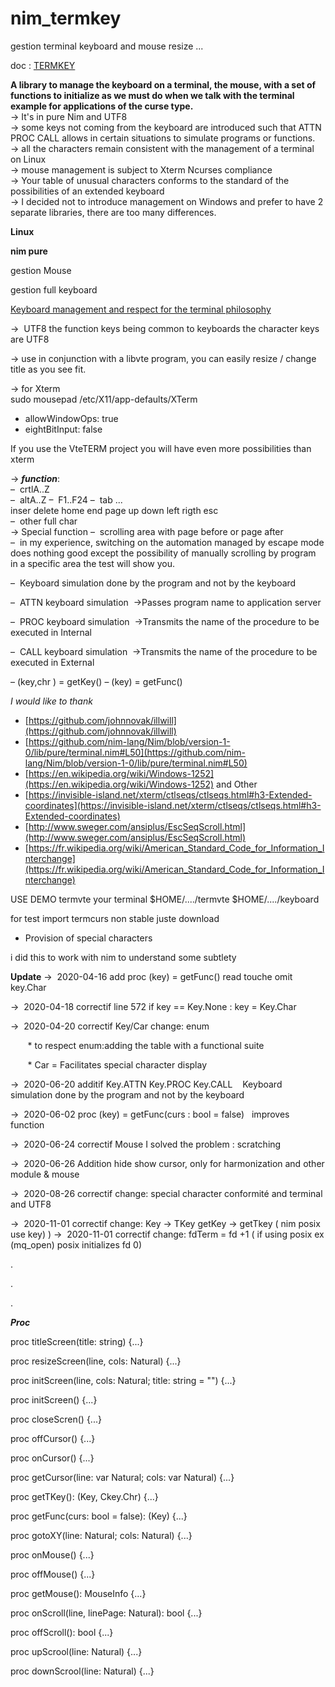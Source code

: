# nim_termkey
gestion terminal keyboard and mouse resize ...

doc : [TERMKEY](http://htmlpreview.github.io/?https://github.com/AS400JPLPC/nim_termkey/blob/master/htmldocs/termkey.html)

**A library to manage the keyboard on a terminal, the mouse, with a set of functions to initialize as we must do when we talk with the terminal example for applications of the curse type.**<br />
&rarr;&nbsp;It's in pure Nim and UTF8<br />
&rarr;&nbsp;some keys not coming from the keyboard are introduced such that ATTN PROC CALL allows in certain situations to simulate programs or functions.<br />
&rarr;&nbsp;all the characters remain consistent with the management of a terminal on Linux<br />
&rarr;&nbsp;mouse management is subject to Xterm Ncurses compliance<br />
&rarr;&nbsp;Your table of unusual characters conforms to the standard of the possibilities of an extended keyboard<br />
&rarr;&nbsp;I decided not to introduce management on Windows and prefer to have 2 separate libraries, there are too many differences.<br />


**Linux**

**nim pure**

gestion Mouse

gestion full keyboard

<u>Keyboard management and respect for the terminal philosophy</u><br />

&rarr;&nbsp; UTF8
the function keys being common to keyboards
the character keys are UTF8  

&rarr;&nbsp;use in conjunction with a libvte program, you can easily resize / change title as you see fit.  

&rarr;&nbsp;for Xterm  
sudo mousepad /etc/X11/app-defaults/XTerm  
* allowWindowOps: true
* eightBitInput: false


If you use the VteTERM project you will have even more possibilities than xterm



&rarr;&nbsp;***function***:  
&ndash;&nbsp; crtlA..Z  
&ndash;&nbsp; altA..Z
&ndash;&nbsp; F1..F24
&ndash;&nbsp; tab ... inser&nbsp;delete&nbsp;home&nbsp;end&nbsp;page&nbsp;up&nbsp;down&nbsp;left&nbsp;rigth&nbsp;esc  
&ndash;&nbsp; other&nbsp;full&nbsp;char  
&rarr;&nbsp;Special function
&ndash;&nbsp; scrolling area with page before or page after  
&ndash;&nbsp; in my experience, switching on the automation managed by escape mode does nothing good except the possibility of manually scrolling by program in a specific area the test will show you.    

&ndash;&nbsp; Keyboard simulation done by the program and not by the keyboard

&ndash;&nbsp; ATTN keyboard simulation&nbsp;&nbsp;&rarr;Passes program name to application server

&ndash;&nbsp; PROC keyboard simulation&nbsp;&nbsp;&rarr;Transmits the name of the procedure to be executed in Internal

&ndash;&nbsp; CALL keyboard simulation&nbsp;&nbsp;&rarr;Transmits the name of the procedure to be executed in External

&ndash;&nbsp;(key,chr ) = getKey()
&ndash;&nbsp;(key) = getFunc()

*I would like to thank*

* [https://github.com/johnnovak/illwill](https://github.com/johnnovak/illwill)
* [https://github.com/nim-lang/Nim/blob/version-1-0/lib/pure/terminal.nim#L50](https://github.com/nim-lang/Nim/blob/version-1-0/lib/pure/terminal.nim#L50)
* [https://en.wikipedia.org/wiki/Windows-1252](https://en.wikipedia.org/wiki/Windows-1252) and Other
* [https://invisible-island.net/xterm/ctlseqs/ctlseqs.html#h3-Extended-coordinates](https://invisible-island.net/xterm/ctlseqs/ctlseqs.html#h3-Extended-coordinates)
* [http://www.sweger.com/ansiplus/EscSeqScroll.html](http://www.sweger.com/ansiplus/EscSeqScroll.html)  
* [https://fr.wikipedia.org/wiki/American_Standard_Code_for_Information_Interchange](https://fr.wikipedia.org/wiki/American_Standard_Code_for_Information_Interchange)<BR />


USE DEMO termvte  your terminal   $HOME/..../termvte $HOME/..../keyboard  <BR />
  
for test import termcurs   non stable juste download <BR />




* Provision of special characters    


i did this to work with nim to understand some subtlety  


**Update**
&rarr;&nbsp; 2020-04-16   add  proc (key) = getFunc()  read touche  omit key.Char 

&rarr;&nbsp; 2020-04-18   correctif line 572   if key == Key.None : key = Key.Char

&rarr;&nbsp; 2020-04-20   correctif Key/Car change: enum  

&nbsp;&nbsp;&nbsp;&nbsp;&nbsp;&nbsp; * to respect enum:adding the table with a functional suite  

&nbsp;&nbsp;&nbsp;&nbsp;&nbsp;&nbsp; * Car = Facilitates special character display  

&rarr;&nbsp; 2020-06-20   additif Key.ATTN&nbsp;Key.PROC&nbsp;Key.CALL&nbsp;&nbsp;&nbsp; Keyboard simulation done by the program and not by the keyboard

&rarr;&nbsp; 2020-06-02   proc (key) = getFunc(curs : bool = false)&nbsp;&nbsp;&nbsp;improves function

&rarr;&nbsp; 2020-06-24   correctif Mouse I solved the problem : scratching  

&rarr;&nbsp; 2020-06-26   Addition hide show cursor, only for harmonization and other module & mouse  

&rarr;&nbsp; 2020-08-26   correctif change: special character conformité and terminal and UTF8   

&rarr;&nbsp; 2020-11-01   correctif change: Key -> TKey getKey -> getTkey  ( nim posix use key)
)
&rarr;&nbsp; 2020-11-01   correctif change: fdTerm = fd +1  ( if using posix ex (mq_open) posix initializes fd 0) 

.  

.  

.  


***Proc***

proc titleScreen(title: string) {...}

proc resizeScreen(line, cols: Natural) {...}

proc initScreen(line, cols: Natural; title: string = "") {...}

proc initScreen() {...}

proc closeScren() {...}

proc offCursor() {...}

proc onCursor() {...}

proc getCursor(line: var Natural; cols: var Natural) {...}

proc getTKey(): (Key, Ckey.Chr) {...}

proc getFunc(curs: bool = false): (Key) {...}

proc gotoXY(line: Natural; cols: Natural) {...}

proc onMouse() {...}

proc offMouse() {...}

proc getMouse(): MouseInfo {...}

proc onScroll(line, linePage: Natural): bool {...}

proc offScroll(): bool {...}

proc upScrool(line: Natural) {...}

proc downScrool(line: Natural) {...}
